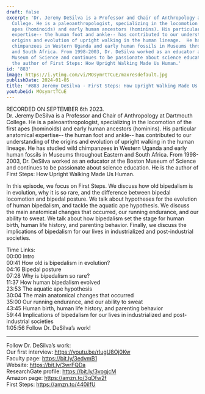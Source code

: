 ```yaml
---
draft: false
excerpt: 'Dr. Jeremy DeSilva is a Professor and Chair of Anthropology at Dartmouth
  College. He is a paleoanthropologist, specializing in the locomotion of the first
  apes (hominoids) and early human ancestors (hominins). His particular anatomical
  expertise-- the human foot and ankle-- has contributed to our understanding of the
  origins and evolution of upright walking in the human lineage.  He has studied wild
  chimpanzees in Western Uganda and early human fossils in Museums throughout Eastern
  and South Africa. From 1998-2003, Dr. DeSilva worked as an educator at the Boston
  Museum of Science and continues to be passionate about science education. He is
  the author of First Steps: How Upright Walking Made Us Human.'
id: '883'
image: https://i.ytimg.com/vi/MOsymrtTCuE/maxresdefault.jpg
publishDate: 2024-01-05
title: '#883 Jeremy DeSilva - First Steps: How Upright Walking Made Us Human'
youtubeid: MOsymrtTCuE
---
```

RECORDED ON SEPTEMBER 6th 2023.  
Dr. Jeremy DeSilva is a Professor and Chair of Anthropology at Dartmouth College. He is a paleoanthropologist, specializing in the locomotion of the first apes (hominoids) and early human ancestors (hominins). His particular anatomical expertise-- the human foot and ankle-- has contributed to our understanding of the origins and evolution of upright walking in the human lineage.  He has studied wild chimpanzees in Western Uganda and early human fossils in Museums throughout Eastern and South Africa. From 1998-2003, Dr. DeSilva worked as an educator at the Boston Museum of Science and continues to be passionate about science education. He is the author of First Steps: How Upright Walking Made Us Human.

In this episode, we focus on First Steps. We discuss how old bipedalism is in evolution, why it is so rare, and the difference between bipedal locomotion and bipedal posture. We talk about hypotheses for the evolution of human bipedalism, and tackle the aquatic ape hypothesis. We discuss the main anatomical changes that occurred, our running endurance, and our ability to sweat. We talk about how bipedalism set the stage for human birth, human life history, and parenting behavior. Finally, we discuss the implications of bipedalism for our lives in industrialized and post-industrial societies.

Time Links:  
00:00  Intro  
00:41  How old is bipedalism in evolution?  
04:16  Bipedal posture  
07:28  Why is bipedalism so rare?  
11:37  How human bipedalism evolved  
23:53  The aquatic ape hypothesis  
30:04  The main anatomical changes that occurred  
35:00  Our running endurance, and our ability to sweat  
43:45  Human birth, human life history, and parenting behavior  
59:44  Implications of bipedalism for our lives in industrialized and post-industrial societies  
1:05:56  Follow Dr. DeSilva’s work!

---

Follow Dr. DeSilva’s work:  
Our first interview: https://youtu.be/rIugU8Oj0Kw  
Faculty page: https://bit.ly/3edvmB1  
Website: https://bit.ly/3wrFQDa  
ResearchGate profile: https://bit.ly/3vogjcM  
Amazon page: https://amzn.to/3gDfw2f  
First Steps: https://amzn.to/440iIfU
